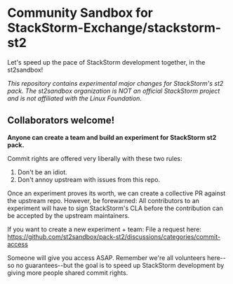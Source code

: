 # Community Sandbox for StackStorm-Exchange/stackstorm-st2

Let's speed up the pace of StackStorm development together, in the st2sandbox!

_This repository contains experimental major changes for StackStorm's st2 pack.
The st2sandbox organization is NOT an official StackStorm project and is not affiliated with the Linux Foundation._


## Collaborators welcome!

**Anyone can create a team and build an experiment for StackStorm st2 pack.**

Commit rights are offered very liberally with these two rules:

1. Don't be an idiot.
2. Don't annoy upstream with issues from this repo.

Once an experiment proves its worth, we can create a collective PR against the upstream repo.
However, be forewarned: All contributors to an experiment will have to sign StackStorm's CLA
before the contribution can be accepted by the upstream maintainers.

If you want to create a new experiment + team:
File a request here: https://github.com/st2sandbox/pack-st2/discussions/categories/commit-access

Someone will give you access ASAP. Remember we're all volunteers here--so no guarantees--but
the goal is to speed up StackStorm development by giving more people shared commit rights.
